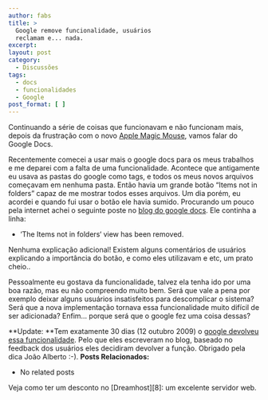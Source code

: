```yaml
---
author: fabs
title: >
  Google remove funcionalidade, usuários
  reclamam e... nada.
excerpt:
layout: post
category:
  - Discussões
tags:
  - docs
  - funcionalidades
  - Google
post_format: [ ]
---
```

Continuando a série de coisas que funcionavam e não funcionam mais, depois da frustração com o novo [Apple Magic Mouse][1], vamos falar do Google Docs.

Recentemente comecei a usar mais o google docs para os meus trabalhos e me deparei com a falta de uma funcionalidade. Acontece que antigamente eu usava as pastas do google como tags, e todos os meus novos arquivos começavam em nenhuma pasta. Então havia um grande botão “Items not in folders” capaz de me mostrar todos esses arquivos. Um dia porém, eu acordei e quando fui usar o botão ele havia sumido. Procurando um pouco pela internet achei o seguinte poste no [blog do google docs][2]. Ele continha a linha:

 - ‘The Items not in folders‘ view has been removed.

Nenhuma explicação adicional! Existem alguns comentários de usuários explicando a importância do botão, e como eles utilizavam e etc, um prato cheio..

Pessoalmente eu gostava da funcionalidade, talvez ela tenha ido por uma boa razão, mas eu não compreendo muito bem. Será que vale a pena por exemplo deixar alguns usuários insatisfeitos para descomplicar o sistema? Será que a nova implementação tornava essa funcionalidade muito difícil de ser adicionada? Enfim… porque será que o google fez uma coisa dessas?

**Update: **Tem exatamente 30 dias (12 outubro 2009) o [google devolveu essa funcionalidade][3]. Pelo que eles escreveram no blog, baseado no feedback dos usuários eles decidiram devolver a função. Obrigado pela dica João Alberto :-). 
**Posts Relacionados:** 
*   No related posts










Veja como ter um desconto no [Dreamhost][8]: um excelente servidor web.

 [1]: http://vidageek.net/2009/11/05/apple-not-that-magic-mouseapple-not-that-magic-mouse/
 [2]: http://docs-forum-announcements.blogspot.com/2009/07/upcoming-changes-to-docs-list.html
 [3]: http://googledocs.blogspot.com/2009/10/shared-folders-and-more-in-google-docs.html





